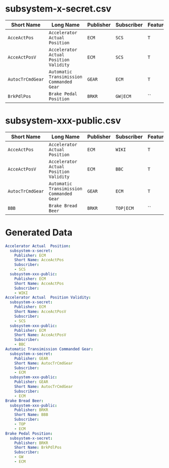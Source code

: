 subsystem-x-secret.csv
==========================
|Short Name|Long Name|Publisher|Subscriber|Feature02:EBD|Feature05:ABS|Feature06:TCS|Feature07:SCS  |
| --- |--- |--- |--- |--- |--- |--- |--- |
|`AcceActPos` |`Accelerator Actual  Position` |`ECM` |`SCS` |`T` |`T` |`T` |`T` |
|`AcceActPosV` |`Accelerator Actual  Position Validity` |`ECM` |`SCS` |`T` |`T` |`T` |`T` |
|`AutocTrCmdGear` |`Automatic Transimission Commanded Gear` |`GEAR` |`ECM` |`T` |`T` |`T` |`` |
|`BrkPdlPos` |`Brake Pedal Position` |`BRKR` |`GW\|ECM` |`` |`` |`` |`T` |

subsystem-xxx-public.csv
==========================
|Short Name|Long Name|Publisher|Subscriber|Feature02:EBD|Feature05:ABS|Feature06:TCS|Feature07:SCS  |
| --- |--- |--- |--- |--- |--- |--- |--- |
|`AcceActPos` |`Accelerator Actual  Position` |`ECM` |`WIKI` |`T` |`T` |`T` |`T` |
|`AcceActPosV` |`Accelerator Actual  Position Validity` |`ECM` |`BBC` |`T` |`T` |`T` |`T` |
|`AutocTrCmdGear` |`Automatic Transimission Commanded Gear` |`GEAR` |`ECM` |`T` |`T` |`T` |`` |
|`BBB` |`Brake Bread Beer` |`BRKR` |`TOP\|ECM` |`` |`` |`` |`T` |


Generated Data
==========================

```yaml
Accelerator Actual  Position:
  subsystem-x-secret:
    Publisher: ECM
    Short Name: AcceActPos
    Subscriber:
    - SCS
  subsystem-xxx-public:
    Publisher: ECM
    Short Name: AcceActPos
    Subscriber:
    - WIKI
Accelerator Actual  Position Validity:
  subsystem-x-secret:
    Publisher: ECM
    Short Name: AcceActPosV
    Subscriber:
    - SCS
  subsystem-xxx-public:
    Publisher: ECM
    Short Name: AcceActPosV
    Subscriber:
    - BBC
Automatic Transimission Commanded Gear:
  subsystem-x-secret:
    Publisher: GEAR
    Short Name: AutocTrCmdGear
    Subscriber:
    - ECM
  subsystem-xxx-public:
    Publisher: GEAR
    Short Name: AutocTrCmdGear
    Subscriber:
    - ECM
Brake Bread Beer:
  subsystem-xxx-public:
    Publisher: BRKR
    Short Name: BBB
    Subscriber:
    - TOP
    - ECM
Brake Pedal Position:
  subsystem-x-secret:
    Publisher: BRKR
    Short Name: BrkPdlPos
    Subscriber:
    - GW
    - ECM
```